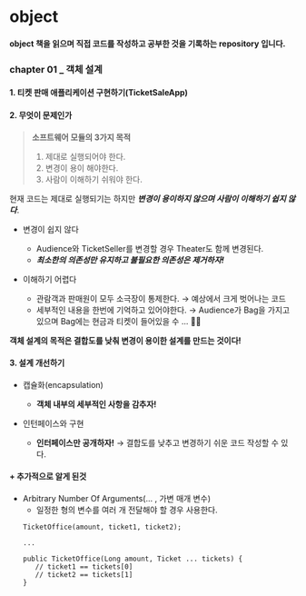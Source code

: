 # object
#### object 책을 읽으며 직접 코드를 작성하고 공부한 것을 기록하는  repository 입니다.


### chapter 01 _ 객체 설계
#### 1. 티켓 판매 애플리케이션 구현하기(TicketSaleApp)
#### 2. 무엇이 문제인가

> **소프트웨어 모듈의 3가지 목적**
>  1. 제대로 실행되어야 한다.
>  2. 변경이 용이 해야한다.
>  3. 사람이 이해하기 쉬워야 한다.

현재 코드는 제대로 실행되기는 하지만 _**변경이 용이하지 않으며 사람이 이해하기 쉽지 않다**_.

* 변경이 쉽지 않다   
  * Audience와 TicketSeller를 변경할 경우 Theater도 함께 변경된다.
  * _**최소한의 의존성만 유지하고 불필요한 의존성은 제거하자!**_

* 이해하기 어렵다    
  * 관람객과 판매원이 모두 소극장이 통제한다. → 예상에서 크게 벗어나는 코드
  * 세부적인 내용을 한번에 기억하고 있어야한다. → Audience가 Bag을 가지고 있으며 Bag에는 현금과 티켓이 들어있을 수 ... 😮‍💨

**객체 설계의 목적은 결합도를 낮춰 변경이 용이한 설계를 만드는 것이다!**

#### 3. 설계 개선하기
* 캡슐화(encapsulation)
  * **객체 내부의 세부적인 사항을 감추자!**

* 인턴페이스와 구현
  * **인터페이스만 공개하자!** → 결합도를 낮추고 변경하기 쉬운 코드 작성할 수 있다.

#### + 추가적으로 알게 된것
* Arbitrary Number Of Arguments(... , 가변 매개 변수)
  - 일정한 형의 변수를 여러 개 전달해야 할 경우 사용한다.
  ```
  TicketOffice(amount, ticket1, ticket2);
  
  ...
  
  public TicketOffice(Long amount, Ticket ... tickets) {
     // ticket1 == tickets[0]
     // ticket2 == tickets[1]
  }
  ```


